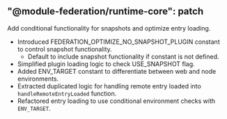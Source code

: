 "@module-federation/runtime-core": patch
---

Add conditional functionality for snapshots and optimize entry loading.

- Introduced FEDERATION_OPTIMIZE_NO_SNAPSHOT_PLUGIN constant to control snapshot functionality.
  - Default to include snapshot functionality if constant is not defined.
- Simplified plugin loading logic to check USE_SNAPSHOT flag.
- Added ENV_TARGET constant to differentiate between web and node environments.
- Extracted duplicated logic for handling remote entry loaded into `handleRemoteEntryLoaded` function.
- Refactored entry loading to use conditional environment checks with `ENV_TARGET`.
```